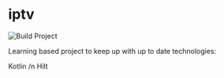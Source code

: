 # iptv
![Build Project](https://github.com/slikasgiedrius/iptv/workflows/Build%20Project/badge.svg)

Learning based project to keep up with up to date technologies:

Kotlin /n
Hilt
